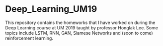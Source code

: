 # Deep_Learning_UM19

This repository contains the homeworks that I have worked on during the Deep Learning course at UM 2019 taught by professor Honglak Lee. Some topics include LSTM, RNN, GAN, Siamese Networks and (soon to come) reinforcement learning. 
